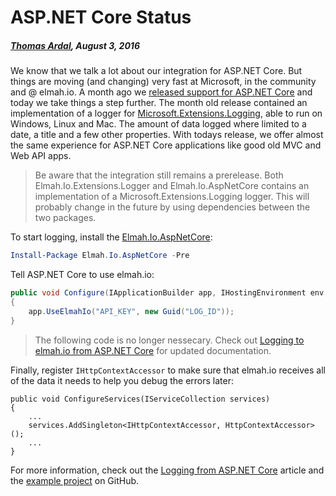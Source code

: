 # ASP.NET Core Status##### [Thomas Ardal](http://elmah.io/about/), August 3, 2016We know that we talk a lot about our integration for ASP.NET Core. But things are moving (and changing) very fast at Microsoft, in the community and @ elmah.io. A month ago we [released support for ASP.NET Core](/support-for-dotnet-and-aspnet-core) and today we take things a step further. The month old release contained an implementation of a logger for [Microsoft.Extensions.Logging](https://www.nuget.org/packages/Microsoft.Extensions.Logging/), able to run on Windows, Linux and Mac. The amount of data logged where limited to a date, a title and a few other properties. With todays release, we offer almost the same experience for ASP.NET Core applications like good old MVC and Web API apps.> Be aware that the integration still remains a prerelease. Both Elmah.Io.Extensions.Logger and Elmah.Io.AspNetCore contains an implementation of a Microsoft.Extensions.Logging logger. This will probably change in the future by using dependencies between the two packages.To start logging, install the [Elmah.Io.AspNetCore](https://www.nuget.org/packages/Elmah.Io.AspNetCore/1.0.0-pre-7):```powershellInstall-Package Elmah.Io.AspNetCore -Pre```Tell ASP.NET Core to use elmah.io:```csharppublic void Configure(IApplicationBuilder app, IHostingEnvironment env, ILoggerFactory fac){    app.UseElmahIo("API_KEY", new Guid("LOG_ID"));}```> The following code is no longer nessecary. Check out [Logging to elmah.io from ASP.NET Core](http://docs.elmah.io/logging-to-elmah-io-from-aspnet-core/) for updated documentation.Finally, register `IHttpContextAccessor` to make sure that elmah.io receives all of the data it needs to help you debug the errors later:```public void ConfigureServices(IServiceCollection services){    ...    services.AddSingleton<IHttpContextAccessor, HttpContextAccessor>();    ...}```For more information, check out the [Logging from ASP.NET Core](http://docs.elmah.io/logging-to-elmah-io-from-aspnet-core/) article and the [example project](https://github.com/elmahio/Elmah.Io.AspNetCore/tree/master/Elmah.Io.AspNetCore.Example) on GitHub.
